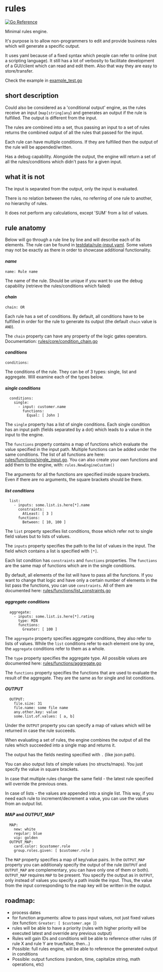 # rules

[![Go Reference](https://pkg.go.dev/badge/github.com/JJBordy/rules.svg)](https://pkg.go.dev/github.com/JJBordy/rules)

Minimal rules engine.

It's purpose is to allow non-programmers to edit and provide business rules which will generate a specific output.

It uses yaml because of a fixed syntax which people can refer to online (not a scripting language). It still has a lot
of verbosity to facilitate development of a GUI/client which can read and edit them. Also that way they are easy to
store/transfer.

Check the example in [example_test.go](example_test.go)

## short description

Could also be considered as a 'conditional output' engine, as the rules receive an input (`map[string]any`) and
generates an output if the rule is fulfilled. The output is different from the input.

The rules are combined into a set, thus passing an input to a set of rules returns the combined output of all the rules
that passed for the input.

Each rule can have multiple conditions. If they are fulfilled then the output of the rule will be appended/written.

Has a debug capability. Alongside the output, the engine will return a set of all the rules/conditions which didn't pass
for a given input.

## what it is not

The input is separated from the output, only the input is evaluated.

There is no relation between the rules, no referring of one rule to another, no hierarchy of rules.

It does not perform any calculations, except 'SUM' from a list of values.

## rule anatomy

Below will go through a rule line by line and will describe each of its elements. The rule can be found
in [testdata/rule-input.yaml](testdata/rule-input.yaml). Some values may not be exactly as there in order to showcase
additional functionality.

#### *name*

`name: Rule name`

The name of the rule. Should be unique if you want to use the debug capability (retrieve the rules/conditions which
failed)

#### *chain*

`chain: OR`

Each rule has a set of conditions. By default, all conditions have to be fulfilled in order for the rule to generate its
output (the default `chain` value is `AND`).

The `chain` property can have any property of the logic gates operators. Documentation: [rules/core/condition_chain.go](rules/core/condition_chain.go)

#### *conditions*

`conditions:`

The conditions of the rule. They can be of 3 types: single, list and aggregate. Will examine each of the types below.

#### *single conditions*

```
  conditions:
    single:
      - input: customer.name
        functions:
          Equal: [ John ]
```

The `single` property has a list of single conditions. Each single condition has an input path (fields separated by a
dot) which leads to a value in the input to the engine.

The `functions` property contains a map of functions which evaluate the value specified in the input path. Multiple
functions can be added under the same conditions.
The list of all functions are here: [rules/functions/single_input.go](rules/functions/single_input.go). You can also create your own functions and add
them to the engine, with: `rules.NewEngineCustom()`

The arguments for all the functions are specified inside square brackets. Even if there are no arguments, the square
brackets should be there.

#### *list conditions*

```
  list:
    - inputs: some.list.is.here[*].name
      constraints:
        AtLeast: [ 3 ]
      functions:
        Between: [ 10, 100 ]
```

The `list` property specifies list conditions, those which refer not to single field values but to lists of values.

The `inputs` property specifies the path to the list of values in the input. The field which contains a list is
specified with `[*]`.

Each list condition has `constraints` and `functions` properties. The `functions` are the same map of functions which
are in the single conditions.

By default, all elements of the list will have to pass all the functions. If you want to change that logic and have only
a certain number of elements in the list pass the functions, you can use `constraints`.
All of them are documented here: [rules/functions/list_constraints.go](rules/functions/list_constraints.go)

#### *aggregate conditions*

```
  aggregate:
    - inputs: some.list.is.here[*].rating
      type: MIN
      functions:
        Greater: [ 100 ]
```

The `aggregate` property specifies aggregate conditions, they also refer to lists of values. While the `list` conditions
refer to each element one by one, the `aggregate` conditions refer to them as a whole.

The `type` property specifies the aggregate type. All possible values are documented
here: [rules/functions/aggregate.go](rules/functions/aggregate.go)

The `functions` property specifies the functions that are used to evaluate the result of the aggregate. They are the
same as for single and list conditions.

#### *OUTPUT*

```
  OUTPUT:
    file.size: 31
    file.name: some file name
    any.other.key: value
    some.list.of.values: [ a, b]
```

Under the `OUTPUT` property you can specify a map of values which will be returned in case the rule succeeds.

When evaluating a set of rules, the engine combines the output of all the rules which succeeded into a single map and
returns it.

The output has the fields nesting specified with `.` (like json path).

You can also output lists of simple values (no structs/maps). You just specify the value in square brackets.

In case that multiple rules change the same field - the latest rule specified will override the previous ones.

In case of lists - the values are appended into a single list. This way, if you need each rule to increment/decrement a
value, you can use the values from an output list.

#### *MAP* and *OUTPUT_MAP*

```
  MAP:
    new: white
    regular: blue
    vip: golden
  OUTPUT_MAP:
    card.color: $customer.role
    group.roles.given: [ $customer.role ]
```

The `MAP` property specifies a map of key/value pairs. In the `OUTPUT_MAP` property you can additionaly specify the
output of the rule (`OUTPUT` and `OUTPUT_MAP` are complementary, you can have only one of them or both).
`OUTPUT_MAP` requires `MAP` to be present. You specify the output as in `OUTPUT`, only instead of values you specify a
path inside the input.
Thus, the value from the input corresponding to the map key will be written in the output.

## roadmap:

* process dates
* for function arguments: allow to pass input values, not just fixed values (ex function: `Greater: [ $customer.age ]`)
* rules will be able to have a priority (rules with higher priority will be executed latest and override any previous
  output)
* Rules will gain IDs and conditions will be able to reference other rules (if rule X and rule Y are true/false,
  then...)
* Possible: full rules engine, will be able to reference the generated output in conditions
* Possible: output functions (random, time, capitalize string, math operations, etc)
